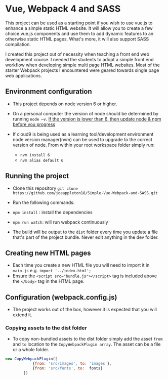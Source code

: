 # Vue, Webpack 4 and SASS

This project can be used as a starting point if you wish to use vue.js to enhance a simple static HTML website. It will allow you to create a few choice vue.js components and use them to add dynamic features to an otherwise static HTML pages. What's more, it will also support SASS compilation. 

I created this project out of necessity when teaching a front end web development course. I needed the students to adopt a simple front end workflow when developing simple multi page HTML websites. Most of the starter Webpack projects I encountered were geared towards single page web applications. 


##  Environment configuration 

- This project depends on node version 6 or higher. 
- On a personal computer the version of node should be determined by running `node –v`.
  [If the version is lower than 6, then update node & npm before you progress]( https://docs.npmjs.com/getting-started/installing-node)
- If cloud9 is being used as a learning tool/development environment node version manager(nvm) can be used to upgrade to the correct version of node. From within your root workspace folder simply run:

  - `nvm install 6`
  - `nvm alias default 6` 


## Running the project 
- Clone this repository `git clone https://github.com/joeappleton18/Simple-Vue-Webpack-and-SASS.git`
- Run the following commands:

- `npm install`  : install the dependencies 
- `npm run watch`: will run webpack continuously 

- The build will be output to the `dist` folder every time you update a file that's part of the 
project bundle. Never edit anything in the dev folder. 


## Creating new HTML pages

- Each time you create a new HTML file you will need to import it in `main.js`
  e.g. ``import '../index.html';``
- Ensure the `<script src="bundle.js"></script>` tag is included above the `</body>` tag in the HTML page.


## Configuration (webpack.config.js)

- The project works out of the box, however it is expected that you will extend it.  

### Copying assets to the dist folder 

- To copy non-bundled assets to the dist folder simply add the asset `from` and `to` location to the `CopyWebpackPlugin array`. The asset can be a file or a whole folder. 

```javascript
new CopyWebpackPlugin([
            {from: 'src/images', to: 'images'},
            {from: 'src/fonts', to:  fonts}
        ])
```

























